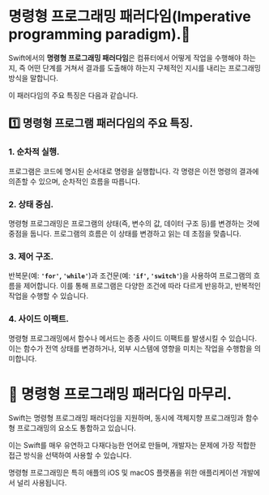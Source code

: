 # 명령형 프로그래밍 패러다임(Imperative programming paradigm).🤿

Swift에서의 **명령형 프로그래밍 패러다임**은 컴퓨터에서 어떻게 작업을 수행해야 하는지, 즉 어떤 단계를 거쳐서 결과를 도출해야 하는지 구체적인 지시를 내리는 프로그래밍 방식을 말합니다.

이 패러다임의 주요 특징은 다음과 같습니다.

## 1️⃣ 명령형 프로그램 패러다임의 주요 특징.

### 1. 순차적 실행.

프로그램은 코드에 명시된 순서대로 명령을 실행합니다.
각 명령은 이전 명령의 결과에 의존할 수 있으며, 순차적인 흐름을 따릅니다.

### 2. 상태 중심.

명령형 프로그래밍은 프로그램의 상태(즉, 변수의 값, 데이터 구조 등)를 변경하는 것에 중점을 둡니다.
프로그램의 흐름은 이 상태를 변경하고 읽는 데 초점을 맞춥니다.

### 3. 제어 구조.
반복문(예: **`'for'`, `'while'`**)과 조건문(예: **`'if'`, `'switch'`**)을 사용하여 프로그램의 흐름을 제어합니다.
이를 통해 프로그램은 다양한 조건에 따라 다르게 반응하고, 반복적인 작업을 수행할 수 있습니다.

### 4. 사이드 이팩트.
명령형 프로그래밍에서 함수나 메서드는 종종 사이드 이팩트를 발생시킬 수 있습니다.
이는 함수가 전역 상태를 변경하거나, 외부 시스템에 영향을 미치는 작업을 수행함을 의미합니다.

# 💯 명령형 프로그래밍 패러다임 마무리.

Swift는 명령형 프로그래밍 패러다임을 지원하며, 동시에 객체지향 프로그래밍과 함수형 프로그래밍의 요소도 통합하고 있습니다.

이는 Swift를 매우 유연하고 다재다능한 언어로 만들며, 개발자는 문제에 가장 적합한 접근 방식을 선택하여 사용할 수 있습니다.

명령형 프로그래밍은 특히 애플의 iOS 및 macOS 플랫폼을 위한 애플리케이션 개발에서 널리 사용됩니다.
